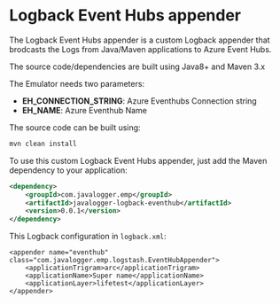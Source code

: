 # Logback Event Hubs appender

The Logback Event Hubs appender is a custom Logback appender that brodcasts the Logs from Java/Maven applications to Azure Event Hubs.

The source code/dependencies are built using Java8+ and Maven 3.x

The Emulator needs two parameters:

- **EH_CONNECTION_STRING**: Azure Eventhubs Connection string
- **EH_NAME**: Azure Eventhub Name

The source code can be built using:

```bash
mvn clean install
```

To use this custom Logback Event Hubs appender, just add the Maven dependency to your application:

```xml
<dependency>
    <groupId>com.javalogger.emp</groupId>
    <artifactId>javalogger-logback-eventhub</artifactId>
    <version>0.0.1</version>
</dependency>
```

This Logback configuration in `logback.xml`:

```
<appender name="eventhub" class="com.javalogger.emp.logstash.EventHubAppender">
    <applicationTrigram>arc</applicationTrigram>
    <applicationName>Super name</applicationName>
    <applicationLayer>lifetest</applicationLayer>
</appender>
```
